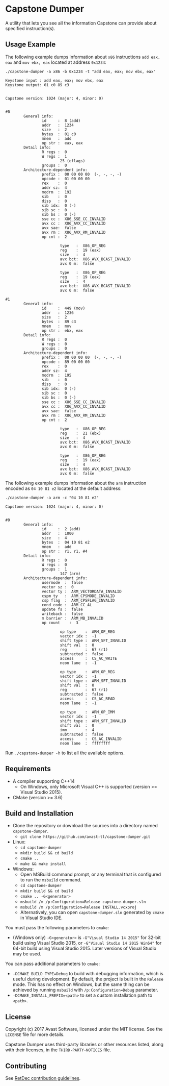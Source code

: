 # Capstone Dumper

A utility that lets you see all the information Capstone can provide about specified instruction(s).

## Usage Example

The following example dumps information about `x86` instructions `add eax, eax` and `mov ebx, eax` located at address `0x1234`:
```
./capstone-dumper -a x86 -b 0x1234 -t "add eax, eax; mov ebx, eax"

Keystone input : add eax, eax; mov ebx, eax
Keystone output: 01 c0 89 c3


Capstone version: 1024 (major: 4, minor: 0)


#0
        General info:
                id     :  8 (add)
                addr   :  1234
                size   :  2
                bytes  :  01 c0
                mnem   :  add
                op str :  eax, eax
        Detail info:
                R regs :  0
                W regs :  1
                        25 (eflags)
                groups :  0
        Architecture-dependent info:
                prefix :  00 00 00 00  (-, -, -, -)
                opcode :  01 00 00 00
                rex    :  0
                addr sz:  4
                modrm  :  192
                sib    :  0
                disp   :  0
                sib idx:  0 (-)
                sib sc :  0
                sib bs :  0 (-)
                sse cc :  X86_SSE_CC_INVALID
                avx cc :  X86_AVX_CC_INVALID
                avx sae:  false
                avx rm :  X86_AVX_RM_INVALID
                op cnt :  2

                        type   :  X86_OP_REG
                        reg    :  19 (eax)
                        size   :  4
                        avx bct:  X86_AVX_BCAST_INVALID
                        avx 0 m:  false

                        type   :  X86_OP_REG
                        reg    :  19 (eax)
                        size   :  4
                        avx bct:  X86_AVX_BCAST_INVALID
                        avx 0 m:  false

#1
        General info:
                id     :  449 (mov)
                addr   :  1236
                size   :  2
                bytes  :  89 c3
                mnem   :  mov
                op str :  ebx, eax
        Detail info:
                R regs :  0
                W regs :  0
                groups :  0
        Architecture-dependent info:
                prefix :  00 00 00 00  (-, -, -, -)
                opcode :  89 00 00 00
                rex    :  0
                addr sz:  4
                modrm  :  195
                sib    :  0
                disp   :  0
                sib idx:  0 (-)
                sib sc :  0
                sib bs :  0 (-)
                sse cc :  X86_SSE_CC_INVALID
                avx cc :  X86_AVX_CC_INVALID
                avx sae:  false
                avx rm :  X86_AVX_RM_INVALID
                op cnt :  2

                        type   :  X86_OP_REG
                        reg    :  21 (ebx)
                        size   :  4
                        avx bct:  X86_AVX_BCAST_INVALID
                        avx 0 m:  false

                        type   :  X86_OP_REG
                        reg    :  19 (eax)
                        size   :  4
                        avx bct:  X86_AVX_BCAST_INVALID
                        avx 0 m:  false
```

The following example dumps information about the `arm` instruction encoded as `04 10 81 e2` located at the default address:
```
./capstone-dumper -a arm -c "04 10 81 e2"

Capstone version: 1024 (major: 4, minor: 0)


#0
        General info:
                id     :  2 (add)
                addr   :  1000
                size   :  4
                bytes  :  04 10 81 e2
                mnem   :  add
                op str :  r1, r1, #4
        Detail info:
                R regs :  0
                W regs :  0
                groups :  1
                        147 (arm)
        Architecture-dependent info:
                usermode  :  false
                vector sz :  0
                vector ty :  ARM_VECTORDATA_INVALID
                cspm ty   :  ARM_CPSMODE_INVALID
                csp flag  :  ARM_CPSFLAG_INVALID
                cond code :  ARM_CC_AL
                update fs :  false
                writeback :  false
                m barrier :  ARM_MB_INVALID
                op count    :  3

                        op type    :  ARM_OP_REG
                        vector idx :  -1
                        shift type :  ARM_SFT_INVALID
                        shift val  :  0
                        reg        :  67 (r1)
                        subtracted :  false
                        access     :  CS_AC_WRITE
                        neon lane  :  -1

                        op type    :  ARM_OP_REG
                        vector idx :  -1
                        shift type :  ARM_SFT_INVALID
                        shift val  :  0
                        reg        :  67 (r1)
                        subtracted :  false
                        access     :  CS_AC_READ
                        neon lane  :  -1

                        op type    :  ARM_OP_IMM
                        vector idx :  -1
                        shift type :  ARM_SFT_INVALID
                        shift val  :  0
                        imm        :  4
                        subtracted :  false
                        access     :  CS_AC_INVALID
                        neon lane  :  ffffffff
```

Run `./capstone-dumper -h` to list all the available options.

## Requirements

* A compiler supporting C++14
  * On Windows, only Microsoft Visual C++ is supported (version >= Visual Studio 2015).
* CMake (version >= 3.6)

## Build and Installation

* Clone the repository or download the sources into a directory named `capstone-dumper`.
  * `git clone https://github.com/avast-tl/capstone-dumper.git`
* Linux:
  * `cd capstone-dumper`
  * `mkdir build && cd build`
  * `cmake ..`
  * `make && make install`
* Windows:
  * Open MSBuild command prompt, or any terminal that is configured to run the `msbuild` command.
  * `cd capstone-dumper`
  * `mkdir build && cd build`
  * `cmake .. -G<generator>`
  * `msbuild /m /p:Configuration=Release capstone-dumper.sln`
  * `msbuild /m /p:Configuration=Release INSTALL.vcxproj`
  * Alternatively, you can open `capstone-dumper.sln` generated by `cmake` in Visual Studio IDE.

You must pass the following parameters to `cmake`:
* (Windows only) `-G<generator>` is `-G"Visual Studio 14 2015"` for 32-bit build using Visual Studio 2015, or `-G"Visual Studio 14 2015 Win64"` for 64-bit build using Visual Studio 2015. Later versions of Visual Studio may be used.

You can pass additional parameters to `cmake`:
* `-DCMAKE_BUILD_TYPE=Debug` to build with debugging information, which is useful during development. By default, the project is built in the `Release` mode. This has no effect on Windows, but the same thing can be achieved by running `msbuild` with `/p:Configuration=Debug` parameter.
* `-DCMAKE_INSTALL_PREFIX=<path>` to set a custom installation path to `<path>`.

## License

Copyright (c) 2017 Avast Software, licensed under the MIT license. See the `LICENSE` file for more details.

Capstone Dumper uses third-party libraries or other resources listed, along with their licenses, in the `THIRD-PARTY-NOTICES` file.

## Contributing

See [RetDec contribution guidelines](https://github.com/avast-tl/retdec/wiki/Contribution-Guidelines).
